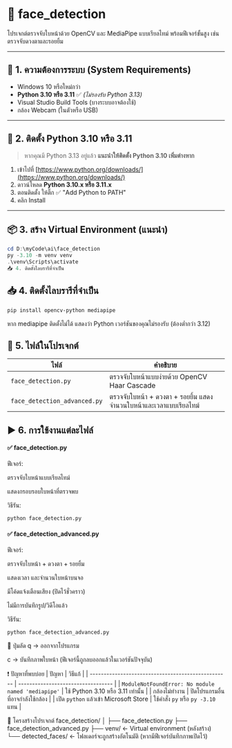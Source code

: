 # 🧠 face_detection

โปรเจกต์ตรวจจับใบหน้าด้วย OpenCV และ MediaPipe แบบเรียลไทม์ พร้อมฟีเจอร์ขั้นสูง เช่น ตรวจจับดวงตาและรอยยิ้ม

---

## 🔧 1. ความต้องการระบบ (System Requirements)

- Windows 10 หรือใหม่กว่า  
- **Python 3.10 หรือ 3.11** ✅ *(ไม่รองรับ Python 3.13)*  
- Visual Studio Build Tools (บางระบบอาจต้องใช้)  
- กล้อง Webcam (ในตัวหรือ USB)

---

## 🐍 2. ติดตั้ง Python 3.10 หรือ 3.11

> หากคุณมี Python 3.13 อยู่แล้ว **แนะนำให้ติดตั้ง Python 3.10 เพิ่มต่างหาก**

1. เข้าไปที่ [https://www.python.org/downloads/](https://www.python.org/downloads/)
2. ดาวน์โหลด **Python 3.10.x หรือ 3.11.x**
3. ตอนติดตั้ง ให้ติ๊ก ✅ "Add Python to PATH"
4. คลิก Install

---

## 📦 3. สร้าง Virtual Environment (แนะนำ)

```powershell
cd D:\myCode\ai\face_detection
py -3.10 -m venv venv
.\venv\Scripts\activate
📥 4. ติดตั้งไลบรารีที่จำเป็น
```


## 📥 4. ติดตั้งไลบรารีที่จำเป็น
```bash
pip install opencv-python mediapipe
```
หาก mediapipe ติดตั้งไม่ได้ แสดงว่า Python เวอร์ชันของคุณไม่รองรับ (ต้องต่ำกว่า 3.12)

## 📄 5. ไฟล์ในโปรเจกต์
| ไฟล์                         | คำอธิบาย                                                           |
| ---------------------------- | ------------------------------------------------------------------ |
| `face_detection.py`          | ตรวจจับใบหน้าแบบง่ายด้วย OpenCV Haar Cascade                       |
| `face_detection_advanced.py` | ตรวจจับใบหน้า + ดวงตา + รอยยิ้ม แสดงจำนวนใบหน้าและเวลาแบบเรียลไทม์ |

## ▶️ 6. การใช้งานแต่ละไฟล์
#### ✅ face_detection.py
ฟีเจอร์:

ตรวจจับใบหน้าแบบเรียลไทม์

แสดงกรอบรอบใบหน้าที่ตรวจพบ

วิธีรัน:
```bash
python face_detection.py
```

#### ✅ face_detection_advanced.py
ฟีเจอร์:

ตรวจจับใบหน้า + ดวงตา + รอยยิ้ม

แสดงเวลา และจำนวนใบหน้าบนจอ

มีโค้ดแจ้งเตือนเสียง (ปิดไว้ชั่วคราว)

ไม่มีการบันทึกรูป/วิดีโอแล้ว

วิธีรัน:
```bash
python face_detection_advanced.py
```

🛑 ปุ่มลัด
q → ออกจากโปรแกรม

c → บันทึกภาพใบหน้า (ฟีเจอร์นี้ถูกลบออกแล้วในเวอร์ชันปัจจุบัน)

❗ ปัญหาที่พบบ่อย
| ปัญหา                                              | วิธีแก้                            |
| -------------------------------------------------- | ---------------------------------- |
| `ModuleNotFoundError: No module named 'mediapipe'` | ใช้ Python 3.10 หรือ 3.11 เท่านั้น |
| กล้องไม่ทำงาน                                      | ปิดโปรแกรมอื่นที่อาจกำลังใช้กล้อง  |
| เปิด `python` แล้วเข้า Microsoft Store             | ใช้คำสั่ง `py` หรือ `py -3.10` แทน |


📂 โครงสร้างโปรเจกต์
face_detection/
│
├── face_detection.py
├── face_detection_advanced.py
├── venv/                  ← Virtual environment (หลังสร้าง)
└── detected_faces/        ← โฟลเดอร์จะถูกสร้างอัตโนมัติ (หากมีฟีเจอร์บันทึกภาพเปิดไว้)
